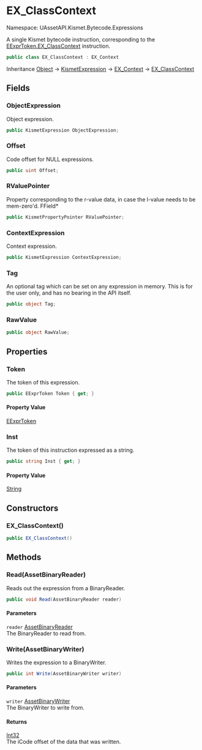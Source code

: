 # EX_ClassContext

Namespace: UAssetAPI.Kismet.Bytecode.Expressions

A single Kismet bytecode instruction, corresponding to the [EExprToken.EX_ClassContext](./uassetapi.kismet.bytecode.eexprtoken.md#ex_classcontext) instruction.

```csharp
public class EX_ClassContext : EX_Context
```

Inheritance [Object](https://docs.microsoft.com/en-us/dotnet/api/system.object) → [KismetExpression](./uassetapi.kismet.bytecode.kismetexpression.md) → [EX_Context](./uassetapi.kismet.bytecode.expressions.ex_context.md) → [EX_ClassContext](./uassetapi.kismet.bytecode.expressions.ex_classcontext.md)

## Fields

### **ObjectExpression**

Object expression.

```csharp
public KismetExpression ObjectExpression;
```

### **Offset**

Code offset for NULL expressions.

```csharp
public uint Offset;
```

### **RValuePointer**

Property corresponding to the r-value data, in case the l-value needs to be mem-zero'd. FField*

```csharp
public KismetPropertyPointer RValuePointer;
```

### **ContextExpression**

Context expression.

```csharp
public KismetExpression ContextExpression;
```

### **Tag**

An optional tag which can be set on any expression in memory. This is for the user only, and has no bearing in the API itself.

```csharp
public object Tag;
```

### **RawValue**

```csharp
public object RawValue;
```

## Properties

### **Token**

The token of this expression.

```csharp
public EExprToken Token { get; }
```

#### Property Value

[EExprToken](./uassetapi.kismet.bytecode.eexprtoken.md)<br>

### **Inst**

The token of this instruction expressed as a string.

```csharp
public string Inst { get; }
```

#### Property Value

[String](https://docs.microsoft.com/en-us/dotnet/api/system.string)<br>

## Constructors

### **EX_ClassContext()**

```csharp
public EX_ClassContext()
```

## Methods

### **Read(AssetBinaryReader)**

Reads out the expression from a BinaryReader.

```csharp
public void Read(AssetBinaryReader reader)
```

#### Parameters

`reader` [AssetBinaryReader](./uassetapi.assetbinaryreader.md)<br>
The BinaryReader to read from.

### **Write(AssetBinaryWriter)**

Writes the expression to a BinaryWriter.

```csharp
public int Write(AssetBinaryWriter writer)
```

#### Parameters

`writer` [AssetBinaryWriter](./uassetapi.assetbinarywriter.md)<br>
The BinaryWriter to write from.

#### Returns

[Int32](https://docs.microsoft.com/en-us/dotnet/api/system.int32)<br>
The iCode offset of the data that was written.
